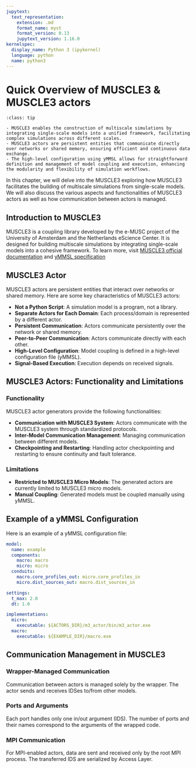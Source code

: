 ```yaml
---
jupytext:
  text_representation:
    extension: .md
    format_name: myst
    format_version: 0.13
    jupytext_version: 1.16.0
kernelspec:
  display_name: Python 3 (ipykernel)
  language: python
  name: python3
---
```


# Quick Overview of MUSCLE3 & MUSCLE3 actors

```{admonition} Key takeaways
:class: tip

- MUSCLE3 enables the construction of multiscale simulations by integrating single-scale models into a unified framework, facilitating complex simulations across different scales.
- MUSCLE3 actors are persistent entities that communicate directly over networks or shared memory, ensuring efficient and continuous data exchange.
- The high-level configuration using yMMSL allows for straightforward definition and management of model coupling and execution, enhancing the modularity and flexibility of simulation workflows.
```

In this chapter, we will delve into the MUSCLE3 exploring how MUSCLE3 facilitates the building of multiscale simulations from single-scale models. We will also discuss the various aspects and functionalities of MUSCLE3 actors as well as how communication between actors is managed.

## Introduction to MUSCLE3

MUSCLE3 is a coupling library developed by the e-MUSC project of the University of Amsterdam and the Netherlands eScience Center. It is designed for building multiscale simulations by integrating single-scale models into a cohesive framework. To learn more, visit [MUSCLE3 official documentation](https://muscle3.readthedocs.io/en/latest/) and [yMMSL specification](https://ymmsl-python.readthedocs.io/en/master/)

## MUSCLE3 Actor

MUSCLE3 actors are persistent entities that interact over networks or shared memory. Here are some key characteristics of MUSCLE3 actors:

- **Not a Python Script**: A simulation model is a program, not a library.
- **Separate Actors for Each Domain**: Each process/domain is represented by a different actor.
- **Persistent Communication**: Actors communicate persistently over the network or shared memory.
- **Peer-to-Peer Communication**: Actors communicate directly with each other.
- **High-Level Configuration**: Model coupling is defined in a high-level configuration file (yMMSL).
- **Signal-Based Execution**: Execution depends on received signals.

## MUSCLE3 Actors: Functionality and Limitations

### Functionality

MUSCLE3 actor generators provide the following functionalities:

- **Communication with MUSCLE3 System**: Actors communicate with the MUSCLE3 system through standardized protocols.
- **Inter-Model Communication Management**: Managing communication between different models.
- **Checkpointing and Restarting**: Handling actor checkpointing and restarting to ensure continuity and fault tolerance.

### Limitations

- **Restricted to MUSCLE3 Micro Models**: The generated actors are currently limited to MUSCLE3 micro models.
- **Manual Coupling**: Generated models must be coupled manually using yMMSL.

## Example of a yMMSL Configuration

Here is an example of a yMMSL configuration file:

```yaml
model:
  name: example
  components:
    macro: macro
    micro: micro
  conduits:
    macro.core_profiles_out: micro.core_profiles_in
    micro.dist_sources_out: macro.dist_sources_in

settings:
  t_max: 2.0
  dt: 1.0

implementations:
  micro:
    executable: ${ACTORS_DIR}/m3_actor/bin/m3_actor.exe
  macro:
    executable: ${EXAMPLE_DIR}/macro.exe
```

## Communication Management in MUSCLE3

### Wrapper-Managed Communication

Communication between actors is managed solely by the wrapper. The actor sends and receives IDSes to/from other models.

### Ports and Arguments

Each port handles only one in/out argument (IDS). The number of ports and their names correspond to the arguments of the wrapped code.

### MPI Communication

For MPI-enabled actors, data are sent and received only by the root MPI process. The transferred IDS are serialized by Access Layer.
